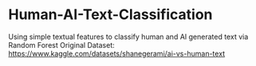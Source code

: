 # Human-AI-Text-Classification
Using simple textual features to classify human and AI generated text via Random Forest
Original Dataset: https://www.kaggle.com/datasets/shanegerami/ai-vs-human-text
